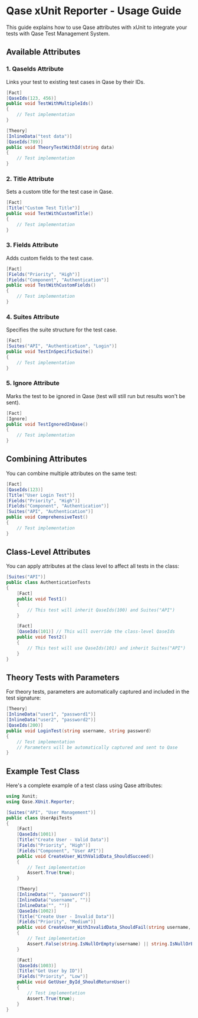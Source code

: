 # Qase xUnit Reporter - Usage Guide

This guide explains how to use Qase attributes with xUnit to integrate your tests with Qase Test Management System.

## Available Attributes

### 1. QaseIds Attribute

Links your test to existing test cases in Qase by their IDs.

```csharp
[Fact]
[QaseIds(123, 456)]
public void TestWithMultipleIds()
{
    // Test implementation
}

[Theory]
[InlineData("test data")]
[QaseIds(789)]
public void TheoryTestWithId(string data)
{
    // Test implementation
}
```

### 2. Title Attribute

Sets a custom title for the test case in Qase.

```csharp
[Fact]
[Title("Custom Test Title")]
public void TestWithCustomTitle()
{
    // Test implementation
}
```

### 3. Fields Attribute

Adds custom fields to the test case.

```csharp
[Fact]
[Fields("Priority", "High")]
[Fields("Component", "Authentication")]
public void TestWithCustomFields()
{
    // Test implementation
}
```

### 4. Suites Attribute

Specifies the suite structure for the test case.

```csharp
[Fact]
[Suites("API", "Authentication", "Login")]
public void TestInSpecificSuite()
{
    // Test implementation
}
```

### 5. Ignore Attribute

Marks the test to be ignored in Qase (test will still run but results won't be sent).

```csharp
[Fact]
[Ignore]
public void TestIgnoredInQase()
{
    // Test implementation
}
```

## Combining Attributes

You can combine multiple attributes on the same test:

```csharp
[Fact]
[QaseIds(123)]
[Title("User Login Test")]
[Fields("Priority", "High")]
[Fields("Component", "Authentication")]
[Suites("API", "Authentication")]
public void ComprehensiveTest()
{
    // Test implementation
}
```

## Class-Level Attributes

You can apply attributes at the class level to affect all tests in the class:

```csharp
[Suites("API")]
public class AuthenticationTests
{
    [Fact]
    public void Test1()
    {
        // This test will inherit QaseIds(100) and Suites("API")
    }

    [Fact]
    [QaseIds(101)] // This will override the class-level QaseIds
    public void Test2()
    {
        // This test will use QaseIds(101) and inherit Suites("API")
    }
}
```

## Theory Tests with Parameters

For theory tests, parameters are automatically captured and included in the test signature:

```csharp
[Theory]
[InlineData("user1", "password1")]
[InlineData("user2", "password2")]
[QaseIds(200)]
public void LoginTest(string username, string password)
{
    // Test implementation
    // Parameters will be automatically captured and sent to Qase
}
```

## Example Test Class

Here's a complete example of a test class using Qase attributes:

```csharp
using Xunit;
using Qase.XUnit.Reporter;

[Suites("API", "User Management")]
public class UserApiTests
{
    [Fact]
    [QaseIds(1001)]
    [Title("Create User - Valid Data")]
    [Fields("Priority", "High")]
    [Fields("Component", "User API")]
    public void CreateUser_WithValidData_ShouldSucceed()
    {
        // Test implementation
        Assert.True(true);
    }

    [Theory]
    [InlineData("", "password")]
    [InlineData("username", "")]
    [InlineData("", "")]
    [QaseIds(1002)]
    [Title("Create User - Invalid Data")]
    [Fields("Priority", "Medium")]
    public void CreateUser_WithInvalidData_ShouldFail(string username, string password)
    {
        // Test implementation
        Assert.False(string.IsNullOrEmpty(username) || string.IsNullOrEmpty(password));
    }

    [Fact]
    [QaseIds(1003)]
    [Title("Get User by ID")]
    [Fields("Priority", "Low")]
    public void GetUser_ById_ShouldReturnUser()
    {
        // Test implementation
        Assert.True(true);
    }
}
```
